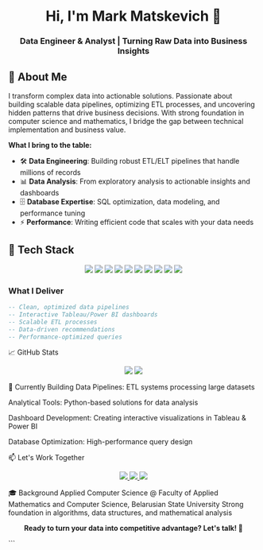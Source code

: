 <h1 align="center">Hi, I'm Mark Matskevich 👋</h1>
<h3 align="center">Data Engineer & Analyst | Turning Raw Data into Business Insights</h3>

## 🚀 About Me

I transform complex data into actionable solutions. Passionate about building scalable data pipelines, optimizing ETL processes, and uncovering hidden patterns that drive business decisions. With strong foundation in computer science and mathematics, I bridge the gap between technical implementation and business value.

**What I bring to the table:**
- 🛠️ **Data Engineering**: Building robust ETL/ELT pipelines that handle millions of records
- 📊 **Data Analysis**: From exploratory analysis to actionable insights and dashboards
- 🗄️ **Database Expertise**: SQL optimization, data modeling, and performance tuning
- ⚡ **Performance**: Writing efficient code that scales with your data needs

## 💼 Tech Stack

<p align="center">
  <img src="https://img.shields.io/badge/Python-3776AB?style=for-the-badge&logo=python&logoColor=white"/>
  <img src="https://img.shields.io/badge/SQL-4479A1?style=for-the-badge&logo=postgresql&logoColor=white"/>
  <img src="https://img.shields.io/badge/PostgreSQL-4169E1?style=for-the-badge&logo=postgresql&logoColor=white"/>
  <img src="https://img.shields.io/badge/Pandas-150458?style=for-the-badge&logo=pandas&logoColor=white"/>
  <img src="https://img.shields.io/badge/Tableau-E97627?style=for-the-badge&logo=tableau&logoColor=white"/>
  <img src="https://img.shields.io/badge/PowerBI-F2C811?style=for-the-badge&logo=powerbi&logoColor=black"/>
  <img src="https://img.shields.io/badge/Jupyter-F37626?style=for-the-badge&logo=jupyter&logoColor=white"/>
  <img src="https://img.shields.io/badge/C++-00599C?style=for-the-badge&logo=c%2B%2B&logoColor=white"/>
  <img src="https://img.shields.io/badge/Java-007396?style=for-the-badge&logo=java&logoColor=white"/>
  <img src="https://img.shields.io/badge/Git-F05032?style=for-the-badge&logo=git&logoColor=white"/>
</p>

### **What I Deliver**
```sql
-- Clean, optimized data pipelines
-- Interactive Tableau/Power BI dashboards  
-- Scalable ETL processes
-- Data-driven recommendations
-- Performance-optimized queries
```

📈 GitHub Stats
<p align="center"> <img src="https://github-readme-stats.vercel.app/api/top-langs/?username=2342mark&layout=compact&theme=radical&hide_border=true"/> <img src="https://github-readme-stats.vercel.app/api?username=2342mark&show_icons=true&theme=radical&hide_border=true&hide_title=true"/> </p>
🎯 Currently Building
Data Pipelines: ETL systems processing large datasets

Analytical Tools: Python-based solutions for data analysis

Dashboard Development: Creating interactive visualizations in Tableau & Power BI

Database Optimization: High-performance query design

📫 Let's Work Together
<p align="center"> <a href="https://t.me/marchowg"> <img src="https://img.shields.io/badge/Telegram-0088cc?style=for-the-badge&logo=telegram&logoColor=white"/> </a> <a href="mailto:mark.matskevich2411@gmail.com"> <img src="https://img.shields.io/badge/Email-c14438?style=for-the-badge&logo=gmail&logoColor=white"/> </a> <a href="https://linkedin.com/in/your-profile"> <img src="https://img.shields.io/badge/LinkedIn-0077B5?style=for-the-badge&logo=linkedin&logoColor=white"/> </a> </p>
🎓 Background
Applied Computer Science @ Faculty of Applied Mathematics and Computer Science, Belarusian State University
Strong foundation in algorithms, data structures, and mathematical analysis

<p align="center"><b>Ready to turn your data into competitive advantage? Let's talk! 🚀</b></p> ```
